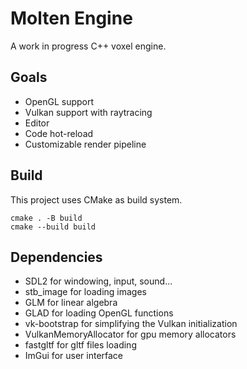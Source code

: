 # Molten Engine
A work in progress C++ voxel engine.

## Goals
- OpenGL support
- Vulkan support with raytracing
- Editor
- Code hot-reload
- Customizable render pipeline

## Build
This project uses CMake as build system.
```
cmake . -B build
cmake --build build 
```

## Dependencies
- SDL2 for windowing, input, sound...
- stb_image for loading images
- GLM for linear algebra
- GLAD for loading OpenGL functions
- vk-bootstrap for simplifying the Vulkan initialization
- VulkanMemoryAllocator for gpu memory allocators
- fastgltf for gltf files loading
- ImGui for user interface
